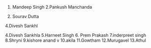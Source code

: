 
1. Mandeep Singh
2.Pankush Manchanda

3. Sourav Dutta

4.Divesh Sankhl



4.Divesh Sankhla
5.Harneet Singh
6. Prem Prakash
7.inderpreet singh
8.Shryni
9.kishore anand v
10.akila
11.Gowtham
12.Murugavel
13.Athul


